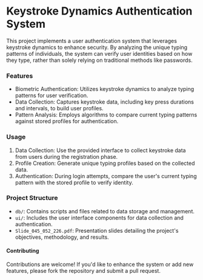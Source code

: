 # Keystroke Dynamics Authentication System

This project implements a user authentication system that leverages keystroke dynamics to enhance security. By analyzing the unique typing patterns of individuals, the system can verify user identities based on how they type, rather than solely relying on traditional methods like passwords.

### Features
- Biometric Authentication: Utilizes keystroke dynamics to analyze typing patterns for user verification.
- Data Collection: Captures keystroke data, including key press durations and intervals, to build user profiles.
- Pattern Analysis: Employs algorithms to compare current typing patterns against stored profiles for authentication.

### Usage
1. Data Collection: Use the provided interface to collect keystroke data from users during the registration phase.
2. Profile Creation: Generate unique typing profiles based on the collected data.
3. Authentication: During login attempts, compare the user's current typing pattern with the stored profile to verify identity.

### Project Structure
- ```db/```: Contains scripts and files related to data storage and management.
- ```ui/```: Includes the user interface components for data collection and authentication.
- ```Slide_045_052_226.pdf```: Presentation slides detailing the project's objectives, methodology, and results.

#### Contributing
Contributions are welcome! If you'd like to enhance the system or add new features, please fork the repository and submit a pull request.
